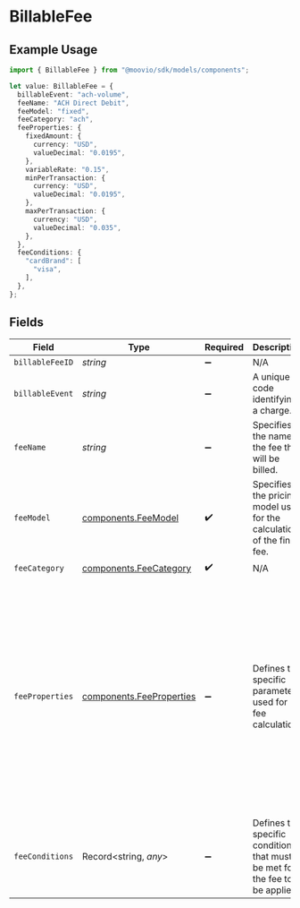# BillableFee

## Example Usage

```typescript
import { BillableFee } from "@moovio/sdk/models/components";

let value: BillableFee = {
  billableEvent: "ach-volume",
  feeName: "ACH Direct Debit",
  feeModel: "fixed",
  feeCategory: "ach",
  feeProperties: {
    fixedAmount: {
      currency: "USD",
      valueDecimal: "0.0195",
    },
    variableRate: "0.15",
    minPerTransaction: {
      currency: "USD",
      valueDecimal: "0.0195",
    },
    maxPerTransaction: {
      currency: "USD",
      valueDecimal: "0.035",
    },
  },
  feeConditions: {
    "cardBrand": [
      "visa",
    ],
  },
};
```

## Fields

| Field                                                                                                                                                                                                                                 | Type                                                                                                                                                                                                                                  | Required                                                                                                                                                                                                                              | Description                                                                                                                                                                                                                           | Example                                                                                                                                                                                                                               |
| ------------------------------------------------------------------------------------------------------------------------------------------------------------------------------------------------------------------------------------- | ------------------------------------------------------------------------------------------------------------------------------------------------------------------------------------------------------------------------------------- | ------------------------------------------------------------------------------------------------------------------------------------------------------------------------------------------------------------------------------------- | ------------------------------------------------------------------------------------------------------------------------------------------------------------------------------------------------------------------------------------- | ------------------------------------------------------------------------------------------------------------------------------------------------------------------------------------------------------------------------------------- |
| `billableFeeID`                                                                                                                                                                                                                       | *string*                                                                                                                                                                                                                              | :heavy_minus_sign:                                                                                                                                                                                                                    | N/A                                                                                                                                                                                                                                   |                                                                                                                                                                                                                                       |
| `billableEvent`                                                                                                                                                                                                                       | *string*                                                                                                                                                                                                                              | :heavy_minus_sign:                                                                                                                                                                                                                    | A unique code identifying a charge.                                                                                                                                                                                                   | ach-volume                                                                                                                                                                                                                            |
| `feeName`                                                                                                                                                                                                                             | *string*                                                                                                                                                                                                                              | :heavy_minus_sign:                                                                                                                                                                                                                    | Specifies the name of the fee that will be billed.                                                                                                                                                                                    | ACH Direct Debit                                                                                                                                                                                                                      |
| `feeModel`                                                                                                                                                                                                                            | [components.FeeModel](../../models/components/feemodel.md)                                                                                                                                                                            | :heavy_check_mark:                                                                                                                                                                                                                    | Specifies the pricing model used for the calculation of the final fee.                                                                                                                                                                |                                                                                                                                                                                                                                       |
| `feeCategory`                                                                                                                                                                                                                         | [components.FeeCategory](../../models/components/feecategory.md)                                                                                                                                                                      | :heavy_check_mark:                                                                                                                                                                                                                    | N/A                                                                                                                                                                                                                                   |                                                                                                                                                                                                                                       |
| `feeProperties`                                                                                                                                                                                                                       | [components.FeeProperties](../../models/components/feeproperties.md)                                                                                                                                                                  | :heavy_minus_sign:                                                                                                                                                                                                                    | Defines the specific parameters used for fee calculation.                                                                                                                                                                             | {<br/>"fixedAmount": {<br/>"currency": "USD",<br/>"valueDecimal": "0.0195"<br/>},<br/>"variableRate": "0.15",<br/>"minPerTransaction": {<br/>"currency": "USD",<br/>"valueDecimal": "0.0195"<br/>},<br/>"maxPerTransaction": {<br/>"currency": "USD",<br/>"valueDecimal": "0.035"<br/>}<br/>} |
| `feeConditions`                                                                                                                                                                                                                       | Record<string, *any*>                                                                                                                                                                                                                 | :heavy_minus_sign:                                                                                                                                                                                                                    | Defines the specific conditions that must be met for the fee to be applied.                                                                                                                                                           | {<br/>"cardBrand": [<br/>"visa"<br/>]<br/>}                                                                                                                                                                                           |